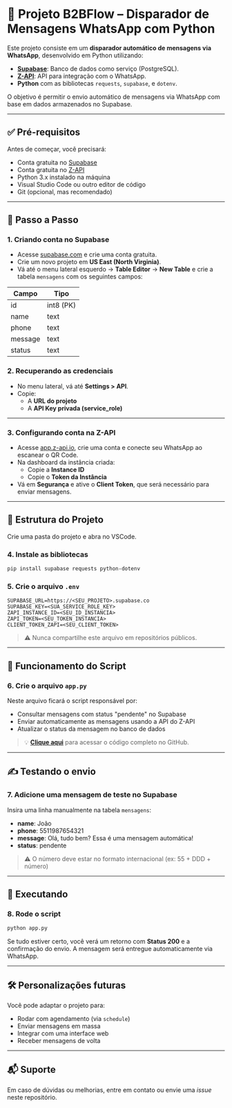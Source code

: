 # 📲 Projeto B2BFlow – Disparador de Mensagens WhatsApp com Python

Este projeto consiste em um **disparador automático de mensagens via WhatsApp**, desenvolvido em Python utilizando:

- **[Supabase](https://supabase.com/)**: Banco de dados como serviço (PostgreSQL).
- **[Z-API](https://app.z-api.io/)**: API para integração com o WhatsApp.
- **Python** com as bibliotecas `requests`, `supabase`, e `dotenv`.

O objetivo é permitir o envio automático de mensagens via WhatsApp com base em dados armazenados no Supabase.

---

## ✅ Pré-requisitos

Antes de começar, você precisará:

- Conta gratuita no [Supabase](https://supabase.com/)
- Conta gratuita no [Z-API](https://app.z-api.io/)
- Python 3.x instalado na máquina
- Visual Studio Code ou outro editor de código
- Git (opcional, mas recomendado)

---

## 🔧 Passo a Passo

### 1. Criando conta no Supabase
- Acesse [supabase.com](https://supabase.com/) e crie uma conta gratuita.
- Crie um novo projeto em **US East (North Virginia)**.
- Vá até o menu lateral esquerdo → **Table Editor** → **New Table** e crie a tabela `mensagens` com os seguintes campos:

| Campo   | Tipo      |
|---------|-----------|
| id      | int8 (PK) |
| name    | text      |
| phone   | text      |
| message | text      |
| status  | text      |

### 2. Recuperando as credenciais
- No menu lateral, vá até **Settings > API**.
- Copie:
  - A **URL do projeto**
  - A **API Key privada (service_role)**

---

### 3. Configurando conta na Z-API
- Acesse [app.z-api.io](https://app.z-api.io/), crie uma conta e conecte seu WhatsApp ao escanear o QR Code.
- Na dashboard da instância criada:
  - Copie a **Instance ID**
  - Copie o **Token da Instância**
- Vá em **Segurança** e ative o **Client Token**, que será necessário para enviar mensagens.

---

## 📁 Estrutura do Projeto

Crie uma pasta do projeto e abra no VSCode.

### 4. Instale as bibliotecas

```bash
pip install supabase requests python-dotenv
```

### 5. Crie o arquivo `.env`

```dotenv
SUPABASE_URL=https://<SEU_PROJETO>.supabase.co
SUPABASE_KEY=<SUA_SERVICE_ROLE_KEY>
ZAPI_INSTANCE_ID=<SEU_ID_INSTANCIA>
ZAPI_TOKEN=<SEU_TOKEN_INSTANCIA>
CLIENT_TOKEN_ZAPI=<SEU_CLIENT_TOKEN>
```

> ⚠️ Nunca compartilhe este arquivo em repositórios públicos.

---

## 🧠 Funcionamento do Script

### 6. Crie o arquivo `app.py`

Neste arquivo ficará o script responsável por:

- Consultar mensagens com status "pendente" no Supabase
- Enviar automaticamente as mensagens usando a API do Z-API
- Atualizar o status da mensagem no banco de dados

> 💡 **[Clique aqui](https://github.com/seuusuario/seurepositorio)** para acessar o código completo no GitHub.

---

## ✍️ Testando o envio

### 7. Adicione uma mensagem de teste no Supabase

Insira uma linha manualmente na tabela `mensagens`:

- **name**: João  
- **phone**: 5511987654321  
- **message**: Olá, tudo bem? Essa é uma mensagem automática!  
- **status**: pendente

> ⚠️ O número deve estar no formato internacional (ex: 55 + DDD + número)

---

## 🚀 Executando

### 8. Rode o script

```bash
python app.py
```

Se tudo estiver certo, você verá um retorno com **Status 200** e a confirmação do envio. A mensagem será entregue automaticamente via WhatsApp.

---

## 🛠️ Personalizações futuras

Você pode adaptar o projeto para:

- Rodar com agendamento (via `schedule`)
- Enviar mensagens em massa
- Integrar com uma interface web
- Receber mensagens de volta

---

## 📬 Suporte

Em caso de dúvidas ou melhorias, entre em contato ou envie uma *issue* neste repositório.
